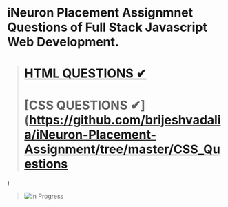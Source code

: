 # iNeuron Placement Assignmnet Questions of Full Stack Javascript Web Development.


># [HTML QUESTIONS ✔](https://github.com/brijeshvadalia/iNeuron-Placement-Assignment/tree/master/Html_Questions)
># [CSS QUESTIONS ✔](https://github.com/brijeshvadalia/iNeuron-Placement-Assignment/tree/master/CSS_Questions
)

> ![In Progress](https://img.shields.io/badge/In--Progress--Hang--Tight-F16061?style=for-the-badge&logo=ko-fi&logoColor=white)